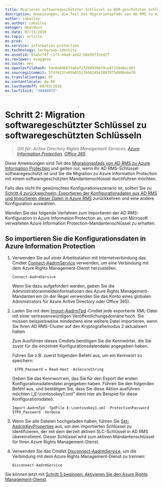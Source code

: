 ```yaml
---
title: Migrieren softwaregeschützter Schlüssel zu HSM-geschützten Schlüsseln – AIP
description: Anweisungen, die Teil des Migrationspfads von AD RMS zu Azure Information Protection sind und nur gelten, wenn Ihr AD RMS-Schlüssel softwaregeschützt ist und Sie die Migration zu Azure Information Protection mit einem softwaregeschützten Mandantenschlüssel durchführen möchten.
author: cabailey
ms.author: cabailey
manager: mbaldwin
ms.date: 07/11/2018
ms.topic: article
ms.prod: ''
ms.service: information-protection
ms.technology: techgroup-identity
ms.assetid: 81a5cf4f-c1f3-44a9-ad42-66e95f33ed27
ms.reviewer: esaggese
ms.suite: ems
ms.openlocfilehash: 5de0a80687da0af2329493b6f9ce97238a6ec90f
ms.sourcegitcommit: 5fdf013fe05b65517b56245e1807875d80be6e70
ms.translationtype: HT
ms.contentlocale: de-DE
ms.lasthandoff: 08/03/2018
ms.locfileid: "39489973"
---
```

# <a name="step-2-software-protected-key-to-software-protected-key-migration"></a>Schritt 2: Migration softwaregeschützter Schlüssel zu softwaregeschützten Schlüsseln

>*Gilt für: Active Directory Rights Management Services, [Azure Information Protection](https://azure.microsoft.com/pricing/details/information-protection), [Office 365](http://download.microsoft.com/download/E/C/F/ECF42E71-4EC0-48FF-AA00-577AC14D5B5C/Azure_Information_Protection_licensing_datasheet_EN-US.pdf)*


Diese Anweisungen sind Teil des [Migrationspfads von AD RMS zu Azure Information Protection](migrate-from-ad-rms-to-azure-rms.md) und gelten nur, wenn Ihr AD RMS-Schlüssel softwaregeschützt ist und Sie die Migration zu Azure Information Protection mit einem softwaregeschützten Mandantenschlüssel durchführen möchten. 

Falls dies nicht Ihr gewünschtes Konfigurationsszenario ist, sollten Sie zu [Schritt 4 zurückwechseln: Exportieren der Konfigurationsdaten aus AD RMS und Importieren dieser Daten in Azure RMS](migrate-from-ad-rms-phase2.md#step-4-export-configuration-data-from-ad-rms-and-import-it-to-azure-information-protection) zurückkehren und eine andere Konfiguration auswählen.

Wenden Sie das folgende Verfahren zum Importieren der AD RMS-Konfiguration in Azure Information Protection an, um den von Microsoft verwalteten Azure Information Protection-Mandantenschlüssel zu erhalten.

## <a name="to-import-the-configuration-data-to-azure-information-protection"></a>So importieren Sie die Konfigurationsdaten in Azure Information Protection

1. Verwenden Sie auf einer Arbeitsstation mit Internetverbindung das Cmdlet [Connect-AadrmService](/powershell/aadrm/vlatest/connect-aadrmservice) verwenden, um eine Verbindung mit dem Azure Rights Management-Dienst herzustellen.

    ```
    Connect-AadrmService
    ```
    Wenn Sie dazu aufgefordert werden, geben Sie die Administratoranmeldeinformationen des Azure Rights Management-Mandanten ein (in der Regel verwenden Sie das Konto eines globalen Administrators für Azure Active Directory oder Office 365).

2. Laden Sie mit dem [Import-AadrmTpd](/powershell/aadrm/vlatest/import-aadrmtpd)-Cmdlet jede exportierte XML-Datei mit einer vertrauenswürdigen Veröffentlichungsdomäne hoch. Sie müssen beispielsweise mindestens eine weitere Datei importieren, wenn Sie Ihren AD RMS-Cluster auf den Kryptografiemodus 2 aktualisiert haben. 
    
    Zum Ausführen dieses Cmdlets benötigen Sie die Kennwörter, die Sie zuvor für die einzelnen Konfigurationsdatendatei angegeben haben. 
    
    Führen Sie z.B. zuerst folgenden Befehl aus, um ein Kennwort zu speichern:
    
        $TPD_Password = Read-Host -AsSecureString
    
    Geben Sie das Kennwort ein, das Sie für den Export der ersten Konfigurationsdatendatei angegeben haben. Führen Sie den folgenden Befehl aus, und bestätigen Sie, dass Sie diese Aktion ausführen möchten („E:\contosokey1.xml“ dient hier als Beispiel für diese Konfigurationsdatei):
    ```
    Import-AadrmTpd -TpdFile E:\contosokey1.xml -ProtectionPassword $TPD_Password -Verbose
    ```
    
3. Wenn Sie alle Dateien hochgeladen haben, führen Sie [Set-AadrmKeyProperties](/powershell/module/aadrm/set-aadrmkeyproperties) aus, um den importierten Schlüssel zu identifizieren, der mit dem derzeit aktiven SLC-Schlüssel in AD RMS übereinstimmt. Dieser Schlüssel wird zum aktiven Mandantenschlüssel für Ihren Azure Rights Management-Dienst.

4.  Verwenden Sie das Cmdlet [Disconnect-AadrmService](/powershell/aadrm/vlatest/disconnect-aadrmservice), um die Verbindung mit dem Azure Rights Management-Dienst zu trennen:

    ```
    Disconnect-AadrmService
    ```

Sie können jetzt mit [Schritt 5 beginnen: Aktivieren Sie den Azure Rights Management-Dienst](migrate-from-ad-rms-phase2.md#step-5-activate-the-azure-rights-management-service).


